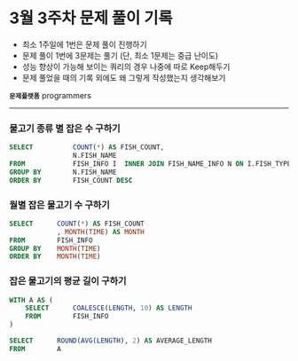 # 3월 3주차 문제 풀이 기록

- 최소 1주일에 1번은 문제 풀이 진행하기
- 문제 풀이 1번에 3문제는 풀기 (단, 최소 1문제는 중급 난이도)
- 성능 향상이 가능해 보이는 쿼리의 경우 나중에 따로 Keep해두기
- 문제 풀었을 때의 기록 외에도 왜 그렇게 작성했는지 생각해보기

**`문제플랫폼`** programmers

---

### **물고기 종류 별 잡은 수 구하기**

```sql
SELECT          COUNT(*) AS FISH_COUNT,
                N.FISH_NAME
FROM            FISH_INFO I  INNER JOIN FISH_NAME_INFO N ON I.FISH_TYPE = N.FISH_TYPE
GROUP BY        N.FISH_NAME
ORDER BY        FISH_COUNT DESC
```

### 월별 잡은 물고기 수 구하기

```sql
SELECT      COUNT(*) AS FISH_COUNT
            , MONTH(TIME) AS MONTH
FROM        FISH_INFO
GROUP BY    MONTH(TIME)
ORDER BY    MONTH(TIME)
```

### 잡은 물고기의 평균 길이 구하기

```sql
WITH A AS (
    SELECT      COALESCE(LENGTH, 10) AS LENGTH
    FROM        FISH_INFO
)

SELECT      ROUND(AVG(LENGTH), 2) AS AVERAGE_LENGTH
FROM        A
```